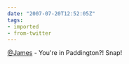 ```yaml
---
date: "2007-07-20T12:52:05Z"
tags:
- imported
- from-twitter
---
```

[@James](https://twitter.com/James) - You're in Paddington?\! Snap\!

